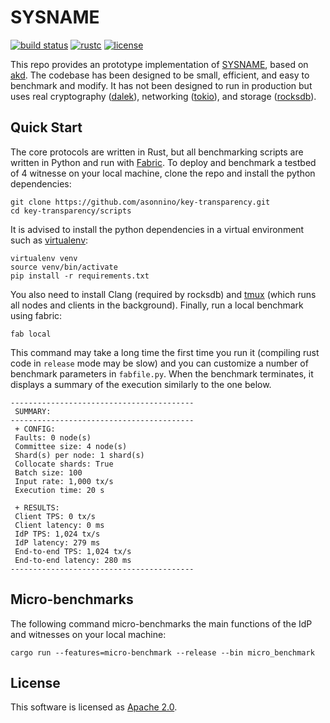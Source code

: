 # SYSNAME

[![build status](https://img.shields.io/github/workflow/status/asonnino/key-transparency/Rust/master?style=flat-square&logo=github)](https://github.com/asonnino/key-transparency/actions)
[![rustc](https://img.shields.io/badge/rustc-1.64+-blue?style=flat-square&logo=rust)](https://www.rust-lang.org)
[![license](https://img.shields.io/badge/license-Apache-blue.svg?style=flat-square)](LICENSE)

This repo provides an prototype implementation of [SYSNAME](), based on [akd](https://github.com/novifinancial/akd). The codebase has been designed to be small, efficient, and easy to benchmark and modify. It has not been designed to run in production but uses real cryptography ([dalek](https://doc.dalek.rs/ed25519_dalek)), networking ([tokio](https://docs.rs/tokio)), and storage ([rocksdb](https://docs.rs/rocksdb)).

## Quick Start

The core protocols are written in Rust, but all benchmarking scripts are written in Python and run with [Fabric](http://www.fabfile.org/).
To deploy and benchmark a testbed of 4 witnesse on your local machine, clone the repo and install the python dependencies:

```
git clone https://github.com/asonnino/key-transparency.git
cd key-transparency/scripts
```

It is advised to install the python dependencies in a virtual environment such as [virtualenv](https://pypi.org/project/virtualenv):

```
virtualenv venv
source venv/bin/activate
pip install -r requirements.txt
```

You also need to install Clang (required by rocksdb) and [tmux](https://linuxize.com/post/getting-started-with-tmux/#installing-tmux) (which runs all nodes and clients in the background). Finally, run a local benchmark using fabric:

```
fab local
```

This command may take a long time the first time you run it (compiling rust code in `release` mode may be slow) and you can customize a number of benchmark parameters in `fabfile.py`. When the benchmark terminates, it displays a summary of the execution similarly to the one below.

```
-----------------------------------------
 SUMMARY:
-----------------------------------------
 + CONFIG:
 Faults: 0 node(s)
 Committee size: 4 node(s)
 Shard(s) per node: 1 shard(s)
 Collocate shards: True
 Batch size: 100
 Input rate: 1,000 tx/s
 Execution time: 20 s

 + RESULTS:
 Client TPS: 0 tx/s
 Client latency: 0 ms
 IdP TPS: 1,024 tx/s
 IdP latency: 279 ms
 End-to-end TPS: 1,024 tx/s
 End-to-end latency: 280 ms
-----------------------------------------
```

## Micro-benchmarks

The following command micro-benchmarks the main functions of the IdP and witnesses on your local machine:

```
cargo run --features=micro-benchmark --release --bin micro_benchmark
```

## License

This software is licensed as [Apache 2.0](LICENSE).
